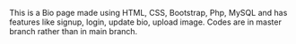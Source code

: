  This is a Bio page made using HTML, CSS, Bootstrap, Php, MySQL and has features like signup, login, update bio, upload image.
 Codes are in master branch rather than in main branch.
 
